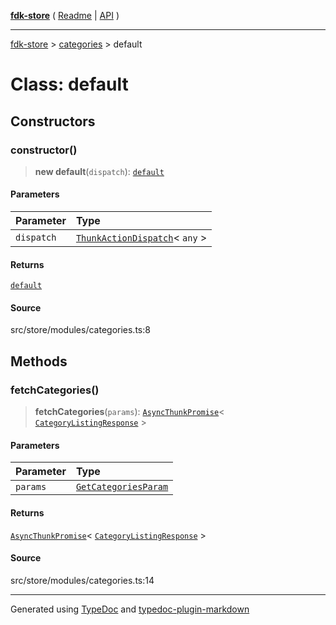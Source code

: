[**fdk-store**](../../README.md) ( [Readme](../../README.md) \| [API](../../API.md) )

---

[fdk-store](../../API.md) > [categories](../README.md) > default

# Class: default

## Constructors

### constructor()

> **new default**(`dispatch`): [`default`](class.default.md)

#### Parameters

| Parameter  | Type                                                                                                     |
| :--------- | :------------------------------------------------------------------------------------------------------- |
| `dispatch` | [`ThunkActionDispatch`](../../theme/internal_/type-aliases/type-alias.ThunkActionDispatch.md)\< `any` \> |

#### Returns

[`default`](class.default.md)

#### Source

src/store/modules/categories.ts:8

## Methods

### fetchCategories()

> **fetchCategories**(`params`): [`AsyncThunkPromise`](../../theme/internal_/type-aliases/type-alias.AsyncThunkPromise.md)\< [`CategoryListingResponse`](../internal_/type-aliases/type-alias.CategoryListingResponse.md) \>

#### Parameters

| Parameter | Type                                                                               |
| :-------- | :--------------------------------------------------------------------------------- |
| `params`  | [`GetCategoriesParam`](../internal_/type-aliases/type-alias.GetCategoriesParam.md) |

#### Returns

[`AsyncThunkPromise`](../../theme/internal_/type-aliases/type-alias.AsyncThunkPromise.md)\< [`CategoryListingResponse`](../internal_/type-aliases/type-alias.CategoryListingResponse.md) \>

#### Source

src/store/modules/categories.ts:14

---

Generated using [TypeDoc](https://typedoc.org/) and [typedoc-plugin-markdown](https://www.npmjs.com/package/typedoc-plugin-markdown)
